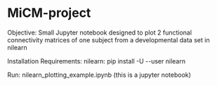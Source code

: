 # MiCM-project

Objective:
Small Jupyter notebook designed to plot 2 functional connectivity matrices of one subject from a developmental data set in nilearn

Installation Requirements: 
nilearn:
  pip install -U --user nilearn 
 
Run: 
nilearn_plotting_example.ipynb
(this is a jupyter notebook) 
  



